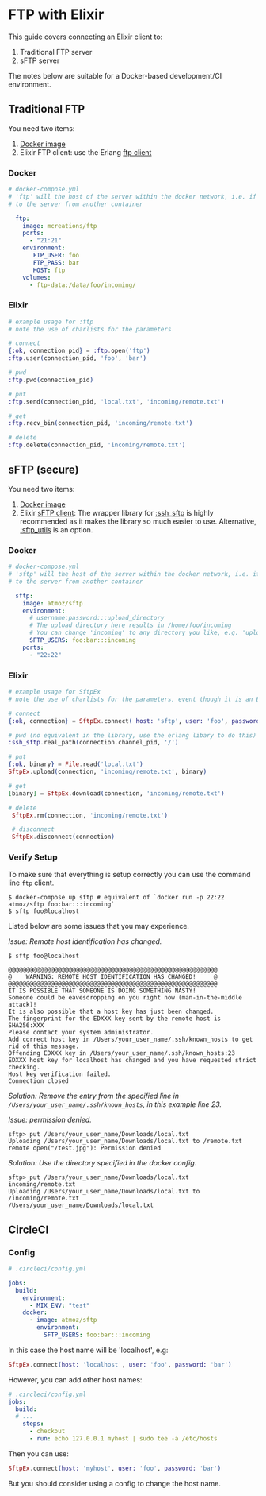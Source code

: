 # FTP with Elixir

This guide covers connecting an Elixir client to:

1. Traditional FTP server
2. sFTP server

The notes below are suitable for a Docker-based development/CI environment.

## Traditional FTP

You need two items:

1. [Docker image](https://hub.docker.com/r/mcreations/ftp/)
2. Elixir FTP client: use the Erlang [ftp client](https://erlang.org/doc/man/ftp.html)

### Docker

```yaml
# docker-compose.yml
# 'ftp' will the host of the server within the docker network, i.e. if you try to connect
# to the server from another container

  ftp:
    image: mcreations/ftp
    ports:
      - "21:21"
    environment:
       FTP_USER: foo
       FTP_PASS: bar
       HOST: ftp
    volumes:
      - ftp-data:/data/foo/incoming/
```

### Elixir

```elixir
# example usage for :ftp
# note the use of charlists for the parameters

# connect
{:ok, connection_pid} = :ftp.open('ftp')
:ftp.user(connection_pid, 'foo', 'bar')

# pwd
:ftp.pwd(connection_pid)

# put
:ftp.send(connection_pid, 'local.txt', 'incoming/remote.txt')

# get
:ftp.recv_bin(connection_pid, 'incoming/remote.txt')

# delete
:ftp.delete(connection_pid, 'incoming/remote.txt')
```

## sFTP (secure)

You need two items:

1. [Docker image](https://github.com/atmoz/sftp)
2. Elixir [sFTP client](https://hexdocs.pm/sftp_ex/SftpEx.html#content): The wrapper library for [:ssh_sftp](http://erlang.org/doc/man/ssh_sftp.html) is highly recommended as it makes the library so much easier to use. Alternative,
[:sftp_utils](https://github.com/kivra/sftp_utils) is an option.

### Docker

```yaml
# docker-compose.yml
# 'sftp' will the host of the server within the docker network, i.e. if you try to connect
# to the server from another container

  sftp:
    image: atmoz/sftp
    environment:
      # username:password:::upload_directory
      # The upload directory here results in /home/foo/incoming
      # You can change 'incoming' to any directory you like, e.g. 'uploads'
      SFTP_USERS: foo:bar:::incoming
    ports:
      - "22:22"
```

### Elixir

```elixir
# example usage for SftpEx
# note the use of charlists for the parameters, event though it is an Elixir library

# connect
{:ok, connection} = SftpEx.connect( host: 'sftp', user: 'foo', password: 'bar')

# pwd (no equivalent in the library, use the erlang libary to do this)
:ssh_sftp.real_path(connection.channel_pid, '/')

# put
{:ok, binary} = File.read('local.txt')
SftpEx.upload(connection, 'incoming/remote.txt', binary)

# get
[binary] = SftpEx.download(connection, 'incoming/remote.txt')

# delete
 SftpEx.rm(connection, 'incoming/remote.txt')

 # disconnect
 SftpEx.disconnect(connection)
```

### Verify Setup

To make sure that everything is setup correctly you can use the command line `ftp` client.

    $ docker-compose up sftp # equivalent of `docker run -p 22:22 atmoz/sftp foo:bar:::incoming`
    $ sftp foo@localhost

Listed below are some issues that you may experience.

_Issue: Remote host identification has changed._

    $ sftp foo@localhost

    @@@@@@@@@@@@@@@@@@@@@@@@@@@@@@@@@@@@@@@@@@@@@@@@@@@@@@@@@@@
    @    WARNING: REMOTE HOST IDENTIFICATION HAS CHANGED!     @
    @@@@@@@@@@@@@@@@@@@@@@@@@@@@@@@@@@@@@@@@@@@@@@@@@@@@@@@@@@@
    IT IS POSSIBLE THAT SOMEONE IS DOING SOMETHING NASTY!
    Someone could be eavesdropping on you right now (man-in-the-middle attack)!
    It is also possible that a host key has just been changed.
    The fingerprint for the EDXXX key sent by the remote host is
    SHA256:XXX
    Please contact your system administrator.
    Add correct host key in /Users/your_user_name/.ssh/known_hosts to get rid of this message.
    Offending EDXXX key in /Users/your_user_name/.ssh/known_hosts:23
    EDXXX host key for localhost has changed and you have requested strict checking.
    Host key verification failed.
    Connection closed

_Solution: Remove the entry from the specified line in ` /Users/your_user_name/.ssh/known_hosts`, in this example line 23._

_Issue: permission denied._

    sftp> put /Users/your_user_name/Downloads/local.txt
    Uploading /Users/your_user_name/Downloads/local.txt to /remote.txt
    remote open("/test.jpg"): Permission denied

_Solution: Use the directory specified in the docker config._

    sftp> put /Users/your_user_name/Downloads/local.txt incoming/remote.txt
    Uploading /Users/your_user_name/Downloads/local.txt to /incoming/remote.txt
    /Users/your_user_name/Downloads/local.txt

## CircleCI

### Config

```yaml
# .circleci/config.yml

jobs:
  build:
    environment:
      - MIX_ENV: "test"
    docker:
      - image: atmoz/sftp
        environment:
          SFTP_USERS: foo:bar:::incoming
```

In this case the host name will be 'localhost', e.g:

```elixir
SftpEx.connect(host: 'localhost', user: 'foo', password: 'bar')
```

However, you can add other host names:

```yaml
# .circleci/config.yml
jobs:
  build:
  # ...
    steps:
      - checkout
      - run: echo 127.0.0.1 myhost | sudo tee -a /etc/hosts
```

Then you can use:

```elixir
SftpEx.connect(host: 'myhost', user: 'foo', password: 'bar')
```

But you should consider using a config to change the host name.